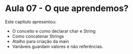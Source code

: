 # Aula 07 - O que aprendemos?

Este capítulo apresentou:

- O conceito e como declarar char e String
- Como concatenar Strings
- Atalho para criação da main
- Variáveis guardam valores e não referências.